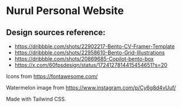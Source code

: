 # Nurul Personal Website

## Design sources reference:
- https://dribbble.com/shots/22902217-Bento-CV-Framer-Template
- https://dribbble.com/shots/22958610-Bento-Grid-Illustrations
- https://dribbble.com/shots/20869685-Copilot-bento-box
- https://x.com/60fpsdesign/status/1724127814415454651?s=20

Icons from https://fontawesome.com/

Watermelon image from https://www.instagram.com/p/Cy6g8d4vUuf/

Made with Tailwind CSS.